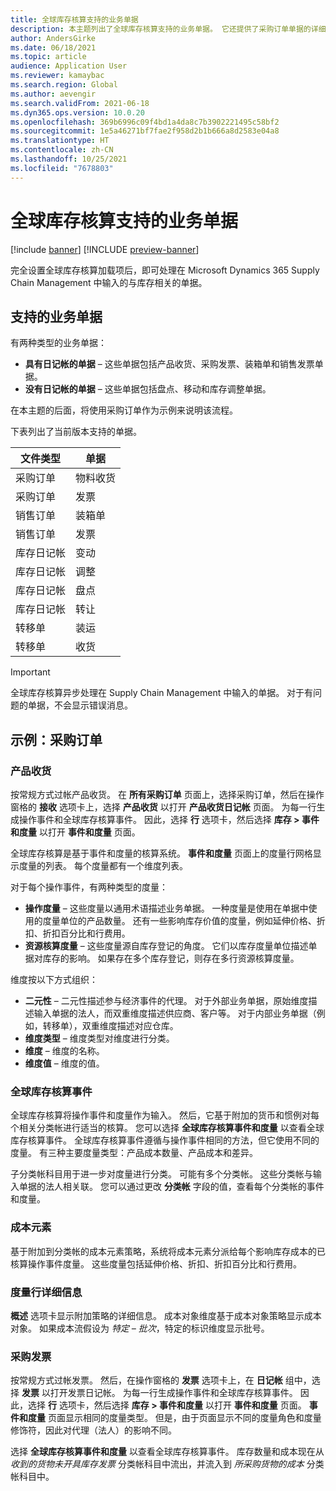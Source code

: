 ```yaml
---
title: 全球库存核算支持的业务单据
description: 本主题列出了全球库存核算支持的业务单据。 它还提供了采购订单单据的详细示例。
author: AndersGirke
ms.date: 06/18/2021
ms.topic: article
audience: Application User
ms.reviewer: kamaybac
ms.search.region: Global
ms.author: aevengir
ms.search.validFrom: 2021-06-18
ms.dyn365.ops.version: 10.0.20
ms.openlocfilehash: 369b6996c09f4bd1a4da8c7b3902221495c58bf2
ms.sourcegitcommit: 1e5a46271bf7fae2f958d2b1b666a8d2583e04a8
ms.translationtype: HT
ms.contentlocale: zh-CN
ms.lasthandoff: 10/25/2021
ms.locfileid: "7678803"
---
```

# <a name="business-documents-supported-by-global-inventory-accounting"></a>全球库存核算支持的业务单据

[!include [banner](../includes/banner.md)]
[!INCLUDE [preview-banner](../includes/preview-banner.md)] <!--KFM: Until 4/30/2022 -->

完全设置全球库存核算加载项后，即可处理在 Microsoft Dynamics 365 Supply Chain Management 中输入的与库存相关的单据。

## <a name="supported-business-documents"></a>支持的业务单据

有两种类型的业务单据：

- **具有日记帐的单据** – 这些单据包括产品收货、采购发票、装箱单和销售发票单据。
- **没有日记帐的单据** – 这些单据包括盘点、移动和库存调整单据。

在本主题的后面，将使用采购订单作为示例来说明该流程。

下表列出了当前版本支持的单据。

| 文件类型      | 单据        |
|--------------------|-----------------|
| 采购订单     | 物料收货 |
| 采购订单     | 发票         |
| 销售订单        | 装箱单    |
| 销售订单        | 发票         |
| 库存日记帐 | 变动        |
| 库存日记帐 | 调整      |
| 库存日记帐 | 盘点        |
| 库存日记帐 | 转让        |
| 转移单     | 装运        |
| 转移单     | 收货         |

> [!IMPORTANT]
> 全球库存核算异步处理在 Supply Chain Management 中输入的单据。 对于有问题的单据，不会显示错误消息。

## <a name="example-purchase-order"></a>示例：采购订单

### <a name="product-receipt"></a>产品收货

按常规方式过帐产品收货。 在 **所有采购订单** 页面上，选择采购订单，然后在操作窗格的 **接收** 选项卡上，选择 **产品收货** 以打开 **产品收货日记帐** 页面。 为每一行生成操作事件和全球库存核算事件。 因此，选择 **行** 选项卡，然后选择 **库存 \> 事件和度量** 以打开 **事件和度量** 页面。

全球库存核算是基于事件和度量的核算系统。 **事件和度量** 页面上的度量行网格显示度量的列表。 每个度量都有一个维度列表。

对于每个操作事件，有两种类型的度量：

- **操作度量** – 这些度量以通用术语描述业务单据。 一种度量是使用在单据中使用的度量单位的产品数量。 还有一些影响库存价值的度量，例如延伸价格、折扣、折扣百分比和行费用。
- **资源核算度量** – 这些度量源自库存登记的角度。 它们以库存度量单位描述单据对库存的影响。 如果存在多个库存登记，则存在多行资源核算度量。

维度按以下方式组织：

- **二元性** – 二元性描述参与经济事件的代理。 对于外部业务单据，原始维度描述输入单据的法人，而双重维度描述供应商、客户等。 对于内部业务单据（例如，转移单），双重维度描述对应仓库。
- **维度类型** – 维度类型对维度进行分类。
- **维度** – 维度的名称。
- **维度值** – 维度的值。

### <a name="global-inventory-accounting-event"></a>全球库存核算事件

全球库存核算将操作事件和度量作为输入。 然后，它基于附加的货币和惯例对每个相关分类帐进行适当的核算。 您可以选择 **全球库存核算事件和度量** 以查看全球库存核算事件。 全球库存核算事件遵循与操作事件相同的方法，但它使用不同的度量。 有三种主要度量类型：产品成本数量、产品成本和差异。

子分类帐科目用于进一步对度量进行分类。 可能有多个分类帐。 这些分类帐与输入单据的法人相关联。 您可以通过更改 **分类帐** 字段的值，查看每个分类帐的事件和度量。

### <a name="cost-element"></a>成本元素

基于附加到分类帐的成本元素策略，系统将成本元素分派给每个影响库存成本的已核算操作事件度量。 这些度量包括延伸价格、折扣、折扣百分比和行费用。

### <a name="measurement-line-details"></a>度量行详细信息

**概述** 选项卡显示附加策略的详细信息。 成本对象维度基于成本对象策略显示成本对象。 如果成本流假设为 *特定 – 批次*，特定的标识维度显示批号。

### <a name="purchase-invoice"></a>采购发票

按常规方式过帐发票。 然后，在操作窗格的 **发票** 选项卡上，在 **日记帐** 组中，选择 **发票** 以打开发票日记帐。 为每一行生成操作事件和全球库存核算事件。 因此，选择 **行** 选项卡，然后选择 **库存 \> 事件和度量** 以打开 **事件和度量** 页面。 **事件和度量** 页面显示相同的度量类型。 但是，由于页面显示不同的度量角色和度量修饰符，因此对代理（法人）的影响不同。

选择 **全球库存核算事件和度量** 以查看全球库存核算事件。 库存数量和成本现在从 *收到的货物未开具库存发票* 分类帐科目中流出，并流入到 *所采购货物的成本* 分类帐科目中。
